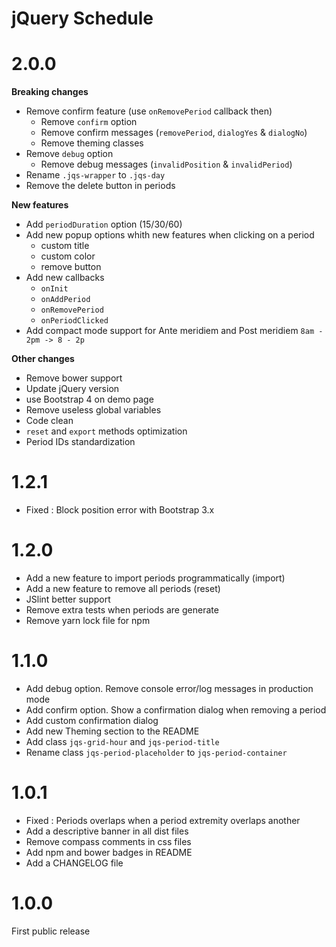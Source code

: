# jQuery Schedule

# 2.0.0
**Breaking changes**
- Remove confirm feature (use `onRemovePeriod` callback then)
    - Remove `confirm` option
    - Remove confirm messages (`removePeriod`, `dialogYes` & `dialogNo`)
    - Remove theming classes
- Remove `debug` option
    - Remove debug messages (`invalidPosition` & `invalidPeriod`) 
- Rename `.jqs-wrapper` to `.jqs-day`
- Remove the delete button in periods

**New features**
- Add `periodDuration` option (15/30/60)
- Add new popup options whith new features when clicking on a period
    - custom title
    - custom color
    - remove button
- Add new callbacks
    - `onInit`
    - `onAddPeriod`
    - `onRemovePeriod`
    - `onPeriodClicked`
- Add compact mode support for Ante meridiem and Post meridiem `8am - 2pm -> 8 - 2p`

**Other changes**
- Remove bower support
- Update jQuery version
- use Bootstrap 4 on demo page
- Remove useless global variables 
- Code clean
- `reset` and `export` methods optimization
- Period IDs standardization

# 1.2.1
- Fixed : Block position error with Bootstrap 3.x

# 1.2.0
- Add a new feature to import periods programmatically (import)
- Add a new feature to remove all periods (reset)
- JSlint better support
- Remove extra tests when periods are generate
- Remove yarn lock file for npm

# 1.1.0
- Add debug option. Remove console error/log messages in production mode 
- Add confirm option. Show a confirmation dialog when removing a period
- Add custom confirmation dialog
- Add new Theming section to the README
- Add class `jqs-grid-hour` and `jqs-period-title`
- Rename class `jqs-period-placeholder` to `jqs-period-container`

# 1.0.1

- Fixed : Periods overlaps when a period extremity overlaps another
- Add a descriptive banner in all dist files
- Remove compass comments in css files
- Add npm and bower badges in README
- Add a CHANGELOG file

# 1.0.0

First public release